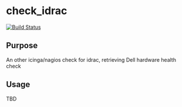 # check_idrac
[![Build Status](https://travis-ci.com/lagooj/check_idrac.svg?branch=master)](https://travis-ci.com/lagooj/check_idrac)

## Purpose

An other icinga/nagios check for idrac, retrieving Dell hardware health check 

## Usage
TBD

